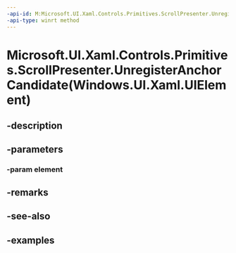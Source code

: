 ```yaml
---
-api-id: M:Microsoft.UI.Xaml.Controls.Primitives.ScrollPresenter.UnregisterAnchorCandidate(Windows.UI.Xaml.UIElement)
-api-type: winrt method
---
```


# Microsoft.UI.Xaml.Controls.Primitives.ScrollPresenter.UnregisterAnchorCandidate(Windows.UI.Xaml.UIElement)

<!--
public void UnregisterAnchorCandidate (Windows.UI.Xaml.UIElement element);
-->


## -description

## -parameters

### -param element

## -remarks

## -see-also

## -examples


